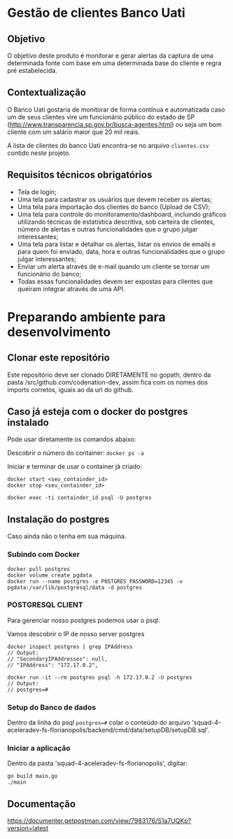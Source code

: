 # Gestão de clientes Banco Uati

## Objetivo

O objetivo deste produto é monitorar e gerar alertas da captura de uma determinada fonte com base em uma determinada base do cliente e regra pré estabelecida.


## Contextualização

O Banco Uati gostaria de monitorar de forma contínua e automatizada caso um de seus clientes vire um funcionário público do estado de SP (http://www.transparencia.sp.gov.br/busca-agentes.html) ou seja um bom cliente com um salário maior que 20 mil reais.

A lista de clientes do banco Uati encontra-se no arquivo ``clientes.csv`` contido neste projeto.


## Requisitos técnicos obrigatórios

- Tela de login;
- Uma tela para cadastrar os usuários que devem receber os alertas;
- Uma tela para importação dos clientes do banco (Upload de CSV);
- Uma tela para controle do monitoramento/dashboard, incluindo gráficos utilizando técnicas de estatística descritiva, sob carteira de clientes, número de alertas e outras funcionalidades que o grupo julgar interessantes;
- Uma tela para listar e detalhar os alertas,  listar os envios de emails e para quem foi enviado, data, hora e outras funcionalidades que o grupo julgar interessantes;
- Enviar um alerta através de e-mail quando um cliente se tornar um funcionário do banco;
- Todas essas funcionalidades devem ser expostas para clientes que queiram integrar através de uma API.




# Preparando ambiente para desenvolvimento

## Clonar este repositório

Este repositório deve ser clonado DIRETAMENTE no gopath, dentro da pasta /src/github.com/codenation-dev, assim fica com os nomes dos imports corretos, iguais ao da url do github.


## Caso já esteja com o docker do postgres instalado

Pode usar diretamente os comandos abaixo:

Descobrir o número do container:
`docker ps -a`

Iniciar e terminar de usar o container já criado:
```
docker start <seu_containder_id>
docker stop <seu_containder_id>

docker exec -ti containder_id psql -U postgres
```


## Instalação do postgres

Caso ainda não o tenha em sua máquina.

### Subindo com Docker

```
docker pull postgres
docker volume create pgdata
docker run --name postgres -e POSTGRES_PASSWORD=12345 -v
pgdata:/var/lib/postgresql/data -d postgres
```

### POSTGRESQL CLIENT

Para gerenciar nosso postgres podemos usar o psql:

Vamos descobrir o IP de nosso server postgres

```
docker inspect postgres | grep IPAddress
// Output:
// "SecondaryIPAddresses": null,
// "IPAddress": "172.17.0.2",

docker run -it --rm postgres psql -h 172.17.0.2 -U postgres
// Output:
// postgres=#
```


### Setup do Banco de dados

Dentro da linha do psql `postgres=#` colar o conteúdo do arquivo 'squad-4-aceleradev-fs-florianopolis/backend/cmd/data/setupDB/setupDB.sql'.

### Iniciar a aplicação

Dentro da pasta 'squad-4-aceleradev-fs-florianopolis', digitar:

```
go build main.go
./main
```

## Documentação

https://documenter.getpostman.com/view/7983176/S1a7UQKp?version=latest
